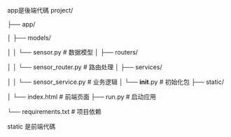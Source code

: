 app是後端代碼
project/

├── app/

│   ├── models/

│   │   └── sensor.py              # 数据模型
│   ├── routers/

│   │   └── sensor_router.py       # 路由处理 
│   ├── services/

│   │   └── sensor_service.py      # 业务逻辑
│   └── __init__.py                # 初始化包
├── static/

│   └── index.html                 # 前端页面
├── run.py       # 启动应用

└── requirements.txt               # 项目依赖

static 是前端代碼 

